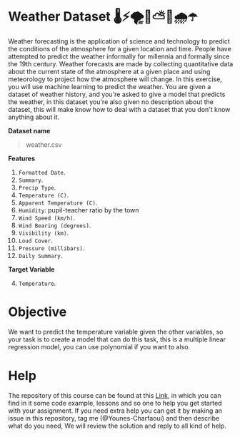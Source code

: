 # Weather Dataset 🌡⚡🌪🌈⛅🍃🌧☂

Weather forecasting is the application of science and technology to predict the conditions of the atmosphere for a given location and time. People have attempted to predict the weather informally for millennia and formally since the 19th century. Weather forecasts are made by collecting quantitative data about the current state of the atmosphere at a given place and using meteorology to project how the atmosphere will change. In this exercise, you will use machine learning to predict the weather. You are given a dataset of weather history, and you're asked to give a model that predicts the weather, in this dataset you're also given no description about the dataset, this will make know how to deal with a dataset that you don't know anything about it.

**Dataset name** 

> weather.csv

**Features**

1.  `Formatted Date`.
2. `Summary`.
3. `Precip Type`.
4. `Temperature (C)`.
5. `Apparent Temperature (C)`.
6. `Humidity`: pupil-teacher ratio by the town
7. `Wind Speed (km/h)`.
8. `Wind Bearing (degrees)`.
9. `Visibility (km)`.
10. `Loud Cover`.
11. `Pressure (millibars)`.
12. `Daily Summary`.

**Target Variable**

4. `Temperature`.

# Objective

We want to predict the temperature variable given the other variables, so your task is to create a model that can do this task, this is a multiple linear regression model, you can use polynomial if you want to also.

# Help

The repository of this course can be found at this [Link](https://github.com/Younes-Charfaoui/Machine-Learning-Beginner-Course), in which you can find in it some code example, lessons and so one to help you get started with your assignment. If you need extra help you can get it by making an issue in this repository, tag me (@Younes-Charfaoui) and then describe what do you need, We will review the solution and reply to all kind of help.

